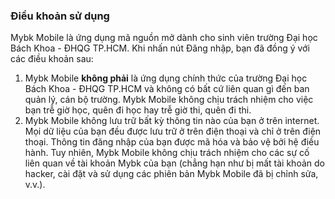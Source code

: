### Điều khoản sử dụng
Mybk Mobile là ứng dụng mã nguồn mở dành cho sinh viên trường Đại học Bách Khoa - ĐHQG TP.HCM.
Khi nhấn nút Đăng nhập, bạn đã đồng ý với các điều khoản sau:

1. Mybk Mobile **không phải** là ứng dụng chính thức của trường Đại học Bách Khoa - ĐHQG TP.HCM và không có bất cứ liên quan gì đến ban quản lý, cán bộ trường. Mybk Mobile không chịu trách nhiệm cho việc bạn trễ giờ học, quên đi học hay trễ giờ thi, quên đi thi.
2. Mybk Mobile không lưu trữ bất kỳ thông tin nào của bạn ở trên internet. Mọi dữ liệu của bạn đều được lưu trữ ở trên điện thoại và chỉ ở trên điện thoại. Thông tin đăng nhập của bạn được mã hóa và bảo vệ bởi hệ điều hành. Tuy nhiên, Mybk Mobile không chịu trách nhiệm cho các sự cố liên quan về tài khoản Mybk của bạn (chẳng hạn như bị mất tài khoản do hacker, cài đặt và sử dụng các phiên bản Mybk Mobile đã bị chỉnh sửa, v.v.).
